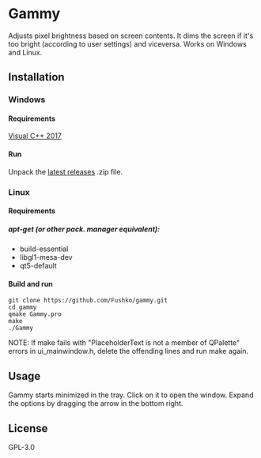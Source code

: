 # Gammy

Adjusts pixel brightness based on screen contents. It dims the screen if it's too bright (according to user settings) and viceversa. Works on Windows and Linux.

## Installation

### Windows

#### Requirements

[Visual C++ 2017](https://aka.ms/vs/16/release/vc_redist.x64.exe)

#### Run

Unpack the [latest releases](https://github.com/Fushko/gammy/releases) .zip file.

### Linux

#### Requirements

##### apt-get (or other pack. manager equivalent):
- build-essential 
- libgl1-mesa-dev 
- qt5-default

#### Build and run
```
git clone https://github.com/Fushko/gammy.git
cd gammy
qmake Gammy.pro
make
./Gammy
```
NOTE: If make fails with "PlaceholderText is not a member of QPalette" errors in ui_mainwindow.h, delete the offending lines and run make again.

## Usage
Gammy starts minimized in the tray. Click on it to open the window. Expand the options by dragging the arrow in the bottom right.

## License

GPL-3.0

